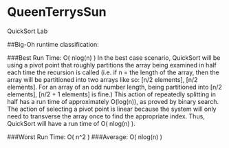 # QueenTerrysSun
QuickSort Lab 

##Big-Oh runtime classification:

###Best Run Time: O( nlog(n) )
In the best case scenario, QuickSort will be using a pivot point that roughly partitions the array being examined in half each time the recursion is called (i.e. if n = the length of the array, then the array will be partitioned into two arrays like so: [n/2 elements], [n/2 elements]. For an array of an odd number length, being partitioned into [n/2 elements], [n/2 + 1 elements] is fine.) This action of repeatedly splitting in half has a run time of approximately O(log(n)), as proved by binary search. The action of selecting a pivot point is linear because the system will only need to transverse the array once to find the appropriate index. Thus, QuickSort will have a run time of O( nlog(n) ). 

###Worst Run Time: O( n^2 ) 
###Average: O( nlog(n) )
